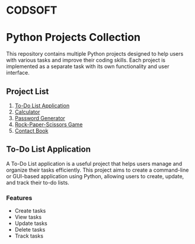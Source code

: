 # CODSOFT
# Python Projects Collection

This repository contains multiple Python projects designed to help users with various tasks and improve their coding skills. Each project is implemented as a separate task with its own functionality and user interface.

## Project List

1. [To-Do List Application](#to-do-list-application)
2. [Calculator](#calculator)
3. [Password Generator](#password-generator)
4. [Rock-Paper-Scissors Game](#rock-paper-scissors-game)
5. [Contact Book](#contact-book)

## To-Do List Application

A To-Do List application is a useful project that helps users manage and organize their tasks efficiently. This project aims to create a command-line or GUI-based application using Python, allowing users to create, update, and track their to-do lists.

### Features
- Create tasks
- View tasks
- Update tasks
- Delete tasks
- Track tasks
